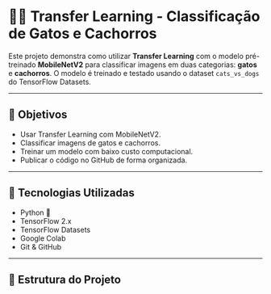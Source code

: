 # 🐶🐱 Transfer Learning - Classificação de Gatos e Cachorros

Este projeto demonstra como utilizar **Transfer Learning** com o modelo pré-treinado **MobileNetV2** para classificar imagens em duas categorias: **gatos** e **cachorros**. O modelo é treinado e testado usando o dataset `cats_vs_dogs` do TensorFlow Datasets.

---

## 📌 Objetivos

- Usar Transfer Learning com MobileNetV2.
- Classificar imagens de gatos e cachorros.
- Treinar um modelo com baixo custo computacional.
- Publicar o código no GitHub de forma organizada.

---

## 🧠 Tecnologias Utilizadas

- Python 🐍
- TensorFlow 2.x
- TensorFlow Datasets
- Google Colab
- Git & GitHub

---

## 📁 Estrutura do Projeto

